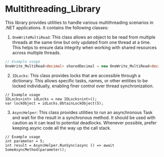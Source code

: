 # Multithreading_Library

This library provides utilities to handle various multithreading scenarios in .NET applications. It contains the following classes:

1. `OneWriteMultiRead`: This class allows an object to be read from multiple threads at the same time but only updated from one thread at a time. This helps to ensure data integrity when working with shared resources across multiple threads.

```csharp
// Example usage
OneWrite_MultiRead<decimal> sharedDecimal = new OneWrite_MultiRead<decimal>(100);
```
2. `IDLocks`: This class provides locks that are accessible through a dictionary. This allows specific tasks, names, or other entities to be locked individually, enabling finer control over thread synchronization.
```
// Example usage
IDLocks<int> idLocks = new IDLocks<int>();
var lockObject = idLocks.ObtainLockObject(5);
```
3. `AsyncHelper`: This class provides utilities to run an asynchronous Task and wait for the result in a synchronous method. It should be used with caution as it can lead to potential deadlocks. Whenever possible, prefer keeping async code all the way up the call stack.
```
// Example usage
int parameter = 5;
int result = AsyncHelper.RunSync(async () => await SomeAsyncMethod(parameter));
```
